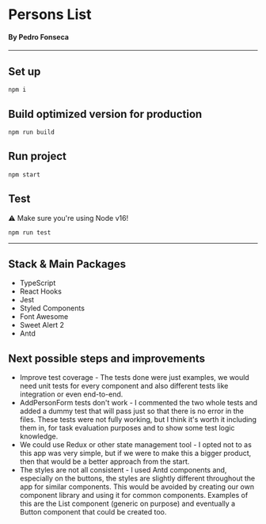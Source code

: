 # Persons List

#### By Pedro Fonseca

---

## Set up

```
npm i
```

## Build optimized version for production

```
npm run build
```

## Run project

```
npm start
```

## Test

⚠️ Make sure you're using Node v16!

```
npm run test
```

---

## Stack & Main Packages

- TypeScript
- React Hooks
- Jest
- Styled Components
- Font Awesome
- Sweet Alert 2
- Antd

## Next possible steps and improvements

- Improve test coverage - The tests done were just examples, we would need unit tests for every component and also different tests like integration or even end-to-end.
- AddPersonForm tests don't work - I commented the two whole tests and added a dummy test that will pass just so that there is no error in the files. These tests were not fully working, but I think it's worth it including them in, for task evaluation purposes and to show some test logic knowledge.
- We could use Redux or other state management tool - I opted not to as this app was very simple, but if we were to make this a bigger product, then that would be a better approach from the start.
- The styles are not all consistent - I used Antd components and, especially on the buttons, the styles are slightly different throughout the app for similar components. This would be avoided by creating our own component library and using it for common components. Examples of this are the List component (generic on purpose) and eventually a Button component that could be created too.
